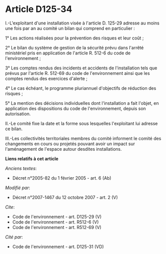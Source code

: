 # Article D125-34

I.-L'exploitant d'une installation visée à l'article D. 125-29 adresse au moins une fois par an au comité un bilan qui
comprend en particulier : 

1° Les actions réalisées pour la prévention des risques et leur coût ; 

2° Le bilan du système de gestion de la sécurité prévu dans l'arrêté ministériel pris en application de l'article R. 512-6 du
code de l'environnement ; 

3° Les comptes rendus des incidents et accidents de l'installation tels que prévus par l'article R. 512-69 du code de
l'environnement ainsi que les comptes rendus des exercices d'alerte ; 

4° Le cas échéant, le programme pluriannuel d'objectifs de réduction des risques ; 

5° La mention des décisions individuelles dont l'installation a fait l'objet, en application des dispositions du code de
l'environnement, depuis son autorisation. 

II.-Le comité fixe la date et la forme sous lesquelles l'exploitant lui adresse ce bilan. 

III.-Les collectivités territoriales membres du comité informent le comité des changements en cours ou projetés pouvant avoir
un impact sur l'aménagement de l'espace autour desdites installations.

**Liens relatifs à cet article**

_Anciens textes_:

  - Décret n°2005-82 du 1 février 2005 - art. 6 (Ab)

_Modifié par_:

  - Décret n°2007-1467 du 12 octobre 2007 - art. 2 (V)

_Cite_:

  - Code de l'environnement - art. D125-29 (V)
  - Code de l'environnement - art. R512-6 (V)
  - Code de l'environnement - art. R512-69 (V)

_Cité par_:

  - Code de l'environnement - art. D125-31 (VD)

